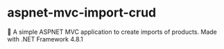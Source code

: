 # aspnet-mvc-import-crud
🪼 A simple ASPNET MVC application to create imports of products. Made with .NET Framework 4.8.1
